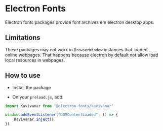 # Electron Fonts

Electron fonts packages provide font archives em electron desktop apps.

## Limitations

These packages may not work in `BrowserWindow` instances that loaded online webpages. That happens because electron by default not allow load local resources in webpages.

## How to use

* Install the package

* On your `preload.js`, add:

```ts
import Kavivanar from "@electron-fonts/kavivanar"

window.addEventListener("DOMContentLoaded", () => {
    Kavivanar.inject()
})
```